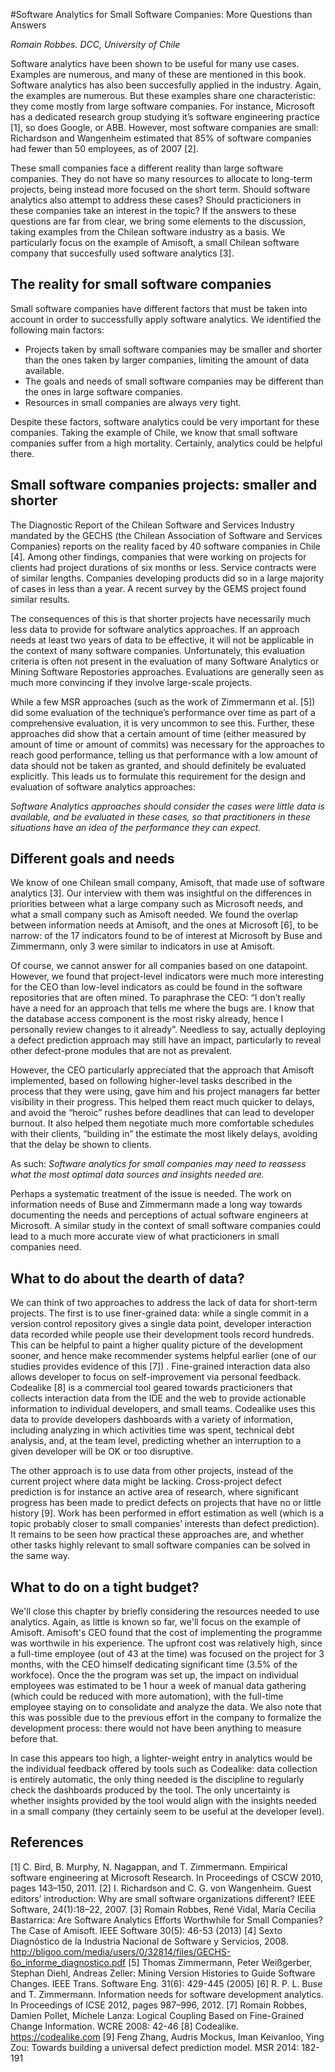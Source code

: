 #Software Analytics for Small Software Companies: More Questions than Answers

*Romain Robbes. DCC, University of Chile*

Software analytics have been shown to be useful for many use cases. Examples are numerous, and many of these are mentioned in this book. Software analytics has also been succesfully applied in the industry. Again, the examples are numerous. But these examples share one characteristic: they come mostly from large software companies. For instance, Microsoft has a dedicated research group studying it’s software engineering practice [1], so does Google, or ABB. However, most software companies are small: Richardson and Wangenheim estimated that 85% of software companies had fewer than 50 employees, as of 2007 [2].

These small companies face a different reality than large software companies. They do not have so many resources to allocate to long-term projects, being instead more focused on the short term. Should software analytics also attempt to address these cases? Should practicioners in these companies take an interest in the topic? If the answers to these questions are far from clear, we bring some elements to the discussion, taking examples from the Chilean software industry as a basis. We particularly focus on the example of Amisoft, a small Chilean software company that succesfully used software analytics [3].

## The reality for small software companies

Small software companies have different factors that must be taken into account in order to successfully apply software analytics. We identified the following main factors:

* Projects taken by small software companies may be smaller and shorter than the ones taken by larger companies, limiting the amount of data available.
* The goals and needs of small software companies may be different than the ones in large software companies.
* Resources in small companies are always very tight.

Despite these factors, software analytics could be very important for these companies. Taking the example of Chile, we know that small software companies suffer from a high mortality. Certainly, analytics could be helpful there.

## Small software companies projects: smaller and shorter

The Diagnostic Report of the Chilean Software and Services Industry mandated by the GECHS (the Chilean Association of Software and Services Companies) reports on the reality faced by 40 software companies in Chile [4]. Among other findings, companies that were working on projects for clients had project durations of six months or less. Service contracts were of similar lengths. Companies developing products did so in a large majority of cases in less than a year. A recent survey by the GEMS project found similar results.

The consequences of this is that shorter projects have necessarily much less data to provide for software analytics approaches. If an approach needs at least two years of data to be effective, it will not be applicable in the context of many software companies. Unfortunately, this evaluation criteria is often not present in the evaluation of many Software Analytics or Mining Software Repostories approaches. Evaluations are generally seen as much more convincing if they involve large-scale projects. 

While a few MSR approaches (such as the work of Zimmermann et al. [5]) did some evaluation of the technique’s performance over time as part of a comprehensive evaluation, it is very uncommon to see this. Further, these approaches did show that a certain amount of time (either measured by amount of time or amount of commits) was necessary for the approaches to reach good performance, telling us that performance with a low amount of data should not be taken as granted, and should definitely be evaluated explicitly. This leads us to formulate this requirement for the design and evaluation of software analytics approaches:

*Software Analytics approaches should consider the cases were little data is available, and be evaluated in these cases, so that practitioners in these situations have an idea of the performance they can expect.*

## Different goals and needs

We know of one Chilean small company, Amisoft, that made use of software analytics [3]. Our interview with them was insightful on the differences in priorities between what a large company such as Microsoft needs, and what a small company such as Amisoft needed. We found the overlap between information needs at Amisoft, and the ones at Microsoft [6], to be narrow: of the 17 indicators found to be of interest at Microsoft by Buse and Zimmermann, only 3 were similar to indicators in use at Amisoft.

Of course, we cannot answer for all companies based on one datapoint. However, we found that project-level indicators were much more interesting for the CEO than low-level indicators as could be found in the software repositories that are often mined. To paraphrase the CEO: “I don’t really have a need for an approach that tells me where the bugs are. I know that the database access component is the most risky already, hence I personally review changes to it already”. Needless to say, actually deploying a defect prediction approach may still have an impact, particularly to reveal other defect-prone modules that are not as prevalent.  

However, the CEO particularly appreciated that the approach that Amisoft implemented, based on following higher-level tasks described in the process that they were using, gave him and his project managers far better visibility in their progress. This helped them react much quicker to delays, and avoid the “heroic” rushes before deadlines that can lead to developer burnout. It also helped them negotiate much more comfortable schedules with their clients, “building in” the estimate the most likely delays, avoiding that the delay be shown to clients.

As such: *Software analytics for small companies may need to reassess what the most optimal data sources and insights needed are.*

Perhaps a systematic treatment of the issue is needed. The work on information needs of Buse and Zimmermann made a long way towards documenting the needs and perceptions of actual software engineers at Microsoft. A similar study in the context of small software companies could lead to a much more accurate view of what practicioners in small companies need.

## What to do about the dearth of data?

We can think of two approaches to address the lack of data for short-term projects. The first is to use finer-grained data: while a single commit in a version control repository gives a single data point, developer interaction data recorded while people use their development tools record hundreds. This can be helpful to paint a higher quality picture of the development sooner, and hence make recommender systems helpful earlier (one of our studies provides evidence of this [7]) . 
Fine-grained interaction data also allows developer to focus on self-improvement via personal feedback. Codealike [8] is a commercial tool geared towards practicioners that collects interaction data from the IDE and the web to provide actionable information to individual developers, and small teams. Codealike uses this data to provide developers dashboards with a variety of information, including analyzing in which activities time was spent, technical debt analysis, and, at the team level, predicting whether an interruption to a given developer will be OK or too disruptive.

The other approach is to use data from other projects, instead of the current project where data might be lacking. Cross-project defect prediction is for instance an active area of research, where significant progress has been made to predict defects on projects that have no or little history [9]. Work has been performed in effort estimation as well (which is a topic probably closer to small companies’ interests than defect prediction). It remains to be seen how practical these approaches are, and whether other tasks highly relevant to small software companies can be solved in the same way.

## What to do on a tight budget?

We'll close this chapter by briefly considering the resources needed to use analytics. Again, as little is known so far, we'll focus on the example of Amisoft. Amisoft's CEO found that the cost of implementing the programme was worthwile in his experience. The upfront cost was relatively high, since a full-time employee (out of 43 at the time) was focused on the project for 3 months, with the CEO himself dedicating significant time (3.5% of the workfoce). Once the the program was set up, the impact on individual employees was estimated to be 1 hour a week of manual data gathering (which could be reduced with more automation), with the full-time employee staying on to consolidate and analyze the data. We also note that this was possible due to the previous effort in the company to formalize the development process: there would not have been anything to measure before that.

In case this appears too high, a lighter-weight entry in analytics would be the individual feedback offered by tools such as Codealike: data collection is entirely automatic, the only thing needed is the discipline to regularly check the dashboards produced by the tool. The only uncertainty is whether insights provided by the tool would align with the insights needed in a small company (they certainly seem to be useful at the developer level).

## References

[1] C. Bird, B. Murphy, N. Nagappan, and T. Zimmermann. Empirical software engineering at Microsoft Research. In Proceedings of CSCW 2010, pages 143–150, 2011.
[2] I. Richardson and C. G. von Wangenheim. Guest editors’ introduction: Why are small software
organizations different? IEEE Software, 24(1):18–22, 2007.
[3] Romain Robbes, René Vidal, María Cecilia Bastarrica: Are Software Analytics Efforts Worthwhile for Small Companies? The Case of Amisoft. IEEE Software 30(5): 46-53 (2013)
[4] Sexto Diagnóstico de la Industria Nacional de Software y Servicios, 2008. http://bligoo.com/media/users/0/32814/files/GECHS-6o_informe_diagnostico.pdf
[5] Thomas Zimmermann, Peter Weißgerber, Stephan Diehl, Andreas Zeller: Mining Version Histories to Guide Software Changes. IEEE Trans. Software Eng. 31(6): 429-445 (2005)
[6] R. P. L. Buse and T. Zimmermann. Information needs for software development analytics. In Proceedings of ICSE 2012, pages 987–996, 2012.
[7] Romain Robbes, Damien Pollet, Michele Lanza: Logical Coupling Based on Fine-Grained Change Information. WCRE 2008: 42-46
[8] Codealike. https://codealike.com
[9] Feng Zhang, Audris Mockus, Iman Keivanloo, Ying Zou: Towards building a universal defect prediction model. MSR 2014: 182-191



